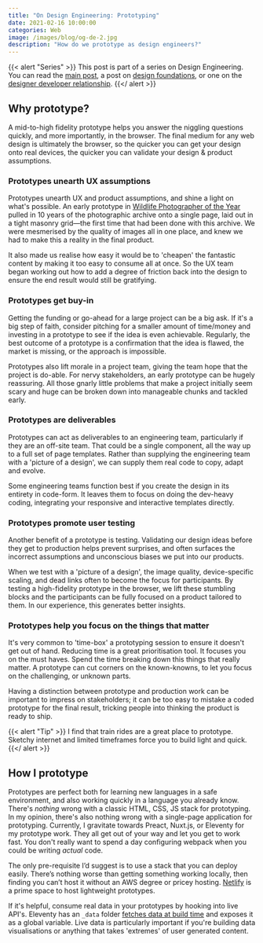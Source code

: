 ```yaml
---
title: "On Design Engineering: Prototyping"
date: 2021-02-16 10:00:00
categories: Web
image: /images/blog/og-de-2.jpg
description: "How do we prototype as design engineers?"
---
```


{{< alert "Series" >}}
This post is part of a series on Design Engineering. You can read the [main post](/blog/i-think-im-a-design-engineer), a post on [design foundations](/blog/design-foundations), or one on the [designer developer relationship](/blog/designer-and-developer-relationship/).
{{</ alert >}}

## Why prototype?

A mid-to-high fidelity prototype helps you answer the niggling questions quickly, and more importantly, in the browser. The final medium for any web design is ultimately the browser, so the quicker you can get your design onto real devices, the quicker you can validate your design & product assumptions.

### Prototypes unearth UX assumptions

Prototypes unearth UX and product assumptions, and shine a light on what's possible. An early prototype in [Wildlife Photographer of the Year](https://www.nhm.ac.uk/wpy/) pulled in 10 years of the photographic archive onto a single page, laid out in a tight masonry grid—the first time that had been done with this archive. We were mesmerised by the quality of images all in one place, and knew we had to make this a reality in the final product.

It also made us realise how easy it would be to 'cheapen' the fantastic content by making it too easy to consume all at once. So the UX team began working out how to add a degree of friction back into the design to ensure the end result would still be gratifying.

### Prototypes get buy-in

Getting the funding or go-ahead for a large project can be a big ask. If it's a big step of faith, consider pitching for a smaller amount of time/money and investing in a prototype to see if the idea is even achievable. Regularly, the best outcome of a prototype is a confirmation that the idea is flawed, the market is missing, or the approach is impossible.

Prototypes also lift morale in a project team, giving the team hope that the project is do-able. For nervy stakeholders, an early prototype can be hugely reassuring. All those gnarly little problems that make a project initially seem scary and huge can be broken down into manageable chunks and tackled early.

### Prototypes are deliverables

Prototypes can act as deliverables to an engineering team, particularly if they are an off-site team. That could be a single component, all the way up to a full set of page templates. Rather than supplying the engineering team with a 'picture of a design', we can supply them real code to copy, adapt and evolve.

Some engineering teams function best if you create the design in its entirety in code-form. It leaves them to focus on doing the dev-heavy coding, integrating your responsive and interactive templates directly.

### Prototypes promote user testing

Another benefit of a prototype is testing. Validating our design ideas before they get to production helps prevent surprises, and often surfaces the incorrect assumptions and unconscious biases we put into our products.

When we test with a 'picture of a design', the image quality, device-specific scaling, and dead links often to become the focus for participants. By testing a high-fidelity prototype in the browser, we lift these stumbling blocks and the participants can be fully focused on a product tailored to them. In our experience, this generates better insights.

### Prototypes help you focus on the things that matter

It's very common to 'time-box' a prototyping session to ensure it doesn't get out of hand. Reducing time is a great prioritisation tool. It focuses you on the must haves. Spend the time breaking down this things that really matter. A prototype can cut corners on the known-knowns, to let you focus on the challenging, or unknown parts.

Having a distinction between prototype and production work can be important to impress on stakeholders; it can be too easy to mistake a coded prototype for the final result, tricking people into thinking the product is ready to ship.

{{< alert "Tip" >}}
I find that train rides are a great place to prototype. Sketchy internet and limited timeframes force you to build light and quick.
{{</ alert >}}

## How I prototype

Prototypes are perfect both for learning new languages in a safe environment, and also working quickly in a language you already know. There's _nothing_ wrong with a classic HTML, CSS, JS stack for prototyping. In my opinion, there's also nothing wrong with a single-page application for prototyping. Currently, I gravitate towards Preact, Nuxt.js, or Eleventy for my prototype work. They all get out of your way and let you get to work fast. You don't really want to spend a day configuring webpack when you could be writing _actual_ code.

The only pre-requisite I’d suggest is to use a stack that you can deploy easily. There’s nothing worse than getting something working locally, then finding you can’t host it without an AWS degree or pricey hosting. [Netlify](https://www.netlify.com/) is a prime space to host lightweight prototypes.

If it's helpful, consume real data in your prototypes by hooking into live API's. Eleventy has an `_data` folder [fetches data at build time](https://www.11ty.dev/docs/data-global/) and exposes it as a global variable. Live data is particularly important if you're building data visualisations or anything that takes 'extremes' of user generated content.
